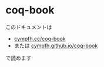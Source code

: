 # coq-book

このドキュメントは

- [cympfh.cc/coq-book](https://cympfh.cc/coq-book/)
- または [cympfh.github.io/coq-book](https://cympfh.github.io/coq-book/)

で読めます
